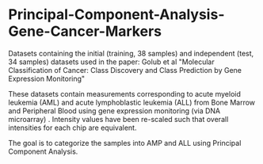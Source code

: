 # Principal-Component-Analysis-Gene-Cancer-Markers
Datasets containing the initial (training, 38 samples) and independent (test, 34 samples) datasets used in the paper: Golub et al "Molecular Classification of Cancer: Class Discovery and Class Prediction by Gene Expression Monitoring"  

These datasets contain measurements corresponding to acute myeloid leukemia (AML) and acute lymphoblastic leukemia (ALL) from Bone Marrow and Peripheral Blood using gene expression monitoring (via DNA microarray) . Intensity values have been re-scaled such that overall intensities for each chip are equivalent. 

The goal is to categorize the samples into AMP and ALL using Principal Component Analysis.
